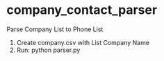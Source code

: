 # company_contact_parser
Parse Company List to Phone List
1. Create company.csv with List Company Name
2. Run: python parser.py
